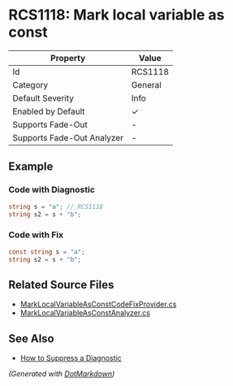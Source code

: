 # RCS1118: Mark local variable as const

| Property                    | Value    |
| --------------------------- | -------- |
| Id                          | RCS1118  |
| Category                    | General  |
| Default Severity            | Info     |
| Enabled by Default          | &#x2713; |
| Supports Fade\-Out          | \-       |
| Supports Fade\-Out Analyzer | \-       |

## Example

### Code with Diagnostic

```csharp
string s = "a"; // RCS1118
string s2 = s + "b";
```

### Code with Fix

```csharp
const string s = "a";
string s2 = s + "b";
```

## Related Source Files

* [MarkLocalVariableAsConstCodeFixProvider.cs](../../src/Analyzers.CodeFixes/CSharp/CodeFixes/MarkLocalVariableAsConstCodeFixProvider.cs)
* [MarkLocalVariableAsConstAnalyzer.cs](../../src/Analyzers/CSharp/Analysis/MarkLocalVariableAsConst/MarkLocalVariableAsConstAnalyzer.cs)

## See Also

* [How to Suppress a Diagnostic](../HowToConfigureAnalyzers.md#how-to-suppress-a-diagnostic)

*\(Generated with [DotMarkdown](http://github.com/JosefPihrt/DotMarkdown)\)*